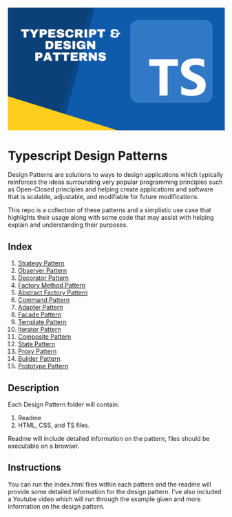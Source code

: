 ![Cover](./cover.png)

# Typescript Design Patterns

Design Patterns are solutions to ways to design applications which typically reinforces the ideas surrounding very popular programming principles such as Open-Closed principles and helping create applications and software that is scalable, adjustable, and modifiable for future modifications.

This repo is a collection of these patterns and a simplistic use case that highlights their usage along with some code that may assist with helping explain and understanding their purposes.

## Index

1. [Strategy Pattern](https://github.com/christophermlee2/TypescriptDesignPatterns/tree/main/Strategy%20Pattern)
2. [Observer Pattern](https://github.com/christophermlee2/TypescriptDesignPatterns/tree/main/Observer%20Pattern)
3. [Decorator Pattern](https://github.com/christophermlee2/TypescriptDesignPatterns/tree/main/Decorator%20Pattern)
4. [Factory Method Pattern](https://github.com/christophermlee2/TypescriptDesignPatterns/tree/main/Factory%20Method%20Pattern)
5. [Abstract Factory Pattern](https://github.com/christophermlee2/TypescriptDesignPatterns/tree/main/Abstract%20Factory%20Pattern)
6. [Command Pattern](https://github.com/christophermlee2/TypescriptDesignPatterns/tree/main/Command%20Pattern)
7. [Adapter Pattern](https://github.com/christophermlee2/TypescriptDesignPatterns/tree/main/Adapter%20Pattern)
8. [Facade Pattern](https://github.com/choicespecs/TypescriptDesignPatterns/tree/main/Facade%20Pattern)
9. [Template Pattern](https://github.com/choicespecs/TypescriptDesignPatterns/tree/main/Template%20Method)
10. [Iterator Pattern](https://github.com/choicespecs/TypescriptDesignPatterns/tree/main/Iterator%20Pattern)
11. [Composite Pattern](https://github.com/choicespecs/TypescriptDesignPatterns/tree/main/Composite%20Pattern)
12. [State Pattern](https://github.com/choicespecs/TypescriptDesignPatterns/tree/main/State%20Pattern)
13. [Proxy Pattern](https://github.com/choicespecs/TypescriptDesignPatterns/tree/main/Proxy%20Pattern)
14. [Builder Pattern](https://github.com/choicespecs/TypescriptDesignPatterns/tree/main/Builder%20Pattern)
15. [Prototype Pattern](https://github.com/choicespecs/TypescriptDesignPatterns/tree/main/Prototype%20Pattern)

## Description

Each Design Pattern folder will contain:

1. Readme
2. HTML, CSS, and TS files.

Readme will include detailed information on the pattern, files should be executable on a browser.

## Instructions

You can run the index.html files within each pattern and the readme will provide some detailed information for the design pattern. I've also included a Youtube video which will run through the example given and more information on the design pattern.
